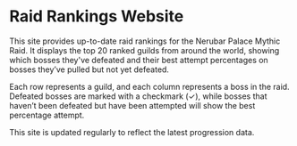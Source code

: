 # Raid Rankings Website
This site provides up-to-date raid rankings for the Nerubar Palace Mythic Raid. It displays the top 20 ranked guilds from around the world, showing which bosses they've defeated and their best attempt percentages on bosses they’ve pulled but not yet defeated.

Each row represents a guild, and each column represents a boss in the raid. Defeated bosses are marked with a checkmark (✓), while bosses that haven’t been defeated but have been attempted will show the best percentage attempt.

This site is updated regularly to reflect the latest progression data.

